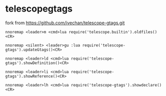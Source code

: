 # telescopegtags

fork from  https://github.com/ivechan/telescope-gtags.git

```
nnoremap <leader>m <cmd>lua require('telescope.builtin').oldfiles()<CR>

nnoremap <silent> <leader>gu :lua require('telescope-gtags').updateGtags()<CR>

nnoremap <leader>ld <cmd>lua require('telescope-gtags').showDefinition()<CR>

nnoremap <leader>li <cmd>lua require('telescope-gtags').showReference()<CR>

nnoremap <leader>lh <cmd>lua require('telescope-gtags').showdeclare()<CR>
```
